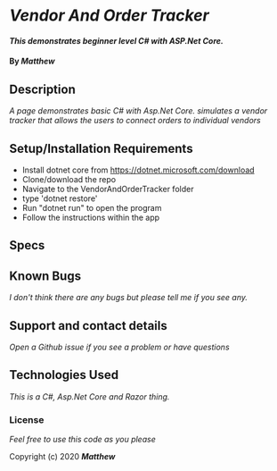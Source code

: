 
# _Vendor And Order Tracker_

#### _This demonstrates beginner level C# with ASP.Net Core._

#### By _**Matthew**_


## Description

_A page demonstrates basic C# with Asp.Net Core._
_simulates a vendor tracker that allows the users to connect orders to individual vendors_
     
## Setup/Installation Requirements
* Install dotnet core from https://dotnet.microsoft.com/download
* Clone/download the repo
* Navigate to the VendorAndOrderTracker folder
* type 'dotnet restore'
* Run "dotnet run" to open the program
* Follow the instructions within the app
## Specs


## Known Bugs

_I don't think there are any bugs but please tell me if you see any._

## Support and contact details

_Open a Github issue if you see a problem or have questions_

## Technologies Used

_This is a C#, Asp.Net Core and Razor thing._

### License

*Feel free to use this code as you please*

Copyright (c) 2020 **_Matthew_**